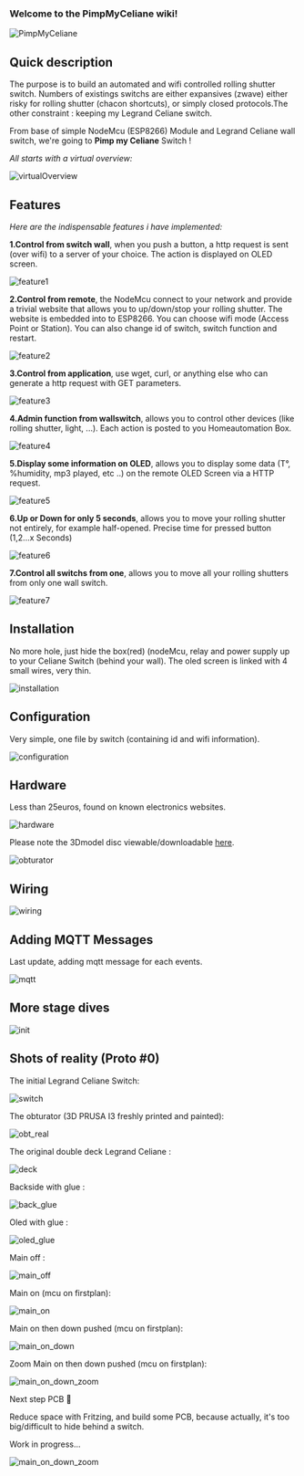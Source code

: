 ### **Welcome to the PimpMyCeliane wiki!**

![PimpMyCeliane](https://github.com/coxifred/PimpMyCeliane/blob/master/images_resources4wiki/fond.png?raw=true)

## **Quick description**

The purpose is to build an automated and wifi controlled rolling shutter switch.
Numbers of existings switchs are either expansives (zwave) either risky for rolling shutter (chacon shortcuts), or simply closed protocols.The other constraint : keeping my Legrand Celiane switch.

From base of simple NodeMcu (ESP8266) Module and Legrand Celiane wall switch, we're going to **Pimp my Celiane** Switch !

_All starts with a virtual overview:_

![virtualOverview](https://github.com/coxifred/PimpMyCeliane/blob/master/images_resources4wiki/virtual.png?raw=true)

## **Features**

_Here are the indispensable features i have implemented:_

**1.Control from switch wall**, when you push a button, a http request is sent (over wifi) to a server of your choice. The action is displayed on OLED screen.

![feature1](https://github.com/coxifred/PimpMyCeliane/blob/master/images_resources4wiki/feature1.png?raw=true)

**2.Control from remote**, the NodeMcu connect to your network and provide a trivial website that allows you to up/down/stop your rolling shutter. The website is embedded into to ESP8266. You can choose wifi mode (Access Point or Station). You can also change id of switch, switch function and restart.

![feature2](https://github.com/coxifred/PimpMyCeliane/blob/master/images_resources4wiki/feature2.png?raw=true)

**3.Control from application**, use wget, curl, or anything else who can generate a http request with GET parameters.

![feature3](https://github.com/coxifred/PimpMyCeliane/blob/master/images_resources4wiki/feature3.png?raw=true)

**4.Admin function from wallswitch**, allows you to control other devices (like rolling shutter, light, ...). Each action is posted to you Homeautomation Box.

![feature4](https://github.com/coxifred/PimpMyCeliane/blob/master/images_resources4wiki/feature4.png?raw=true)

**5.Display some information on OLED**, allows you to display some data (T°, %humidity, mp3 played, etc ..) on the remote OLED Screen via a HTTP request.

![feature5](https://github.com/coxifred/PimpMyCeliane/blob/master/images_resources4wiki/feature5.png?raw=true)

**6.Up or Down for only 5 seconds**, allows you to move your rolling shutter not entirely, for example half-opened. Precise time for pressed button (1,2...x Seconds)

![feature6](https://github.com/coxifred/PimpMyCeliane/blob/master/images_resources4wiki/feature6.png?raw=true)

**7.Control all switchs from one**, allows you to move all your rolling shutters from only one wall switch.

![feature7](https://github.com/coxifred/PimpMyCeliane/blob/master/images_resources4wiki/feature7.png?raw=true)

## **Installation**

No more hole, just hide the box(red) (nodeMcu, relay and power supply up to your Celiane Switch (behind your wall).
The oled screen is linked with 4 small wires, very thin.

![installation](https://github.com/coxifred/PimpMyCeliane/blob/master/images_resources4wiki/installation.png?raw=true)

## **Configuration**

Very simple, one file by switch (containing id and wifi information).

![configuration](https://github.com/coxifred/PimpMyCeliane/blob/master/images_resources4wiki/configuration.png?raw=true)

## **Hardware**

Less than 25euros, found on known electronics websites.

![hardware](https://github.com/coxifred/PimpMyCeliane/blob/master/images_resources4wiki/hardware.png?raw=true)

 Please note the 3Dmodel disc viewable/downloadable [here](https://github.com/coxifred/PimpMyCeliane/blob/master/3d_printed/obturateur.stl).

![obturator](https://github.com/coxifred/PimpMyCeliane/blob/master/images_resources4wiki/obturateur.jpg?raw=true)

## **Wiring**
![wiring](https://github.com/coxifred/PimpMyCeliane/blob/master/images_resources4wiki/wiring.jpg?raw=true)

## **Adding MQTT Messages**

Last update, adding mqtt message for each events.

![mqtt](https://github.com/coxifred/PimpMyCeliane/blob/master/images_resources4wiki/mqtt.png?raw=true)

## **More stage dives**

 ![init](https://github.com/coxifred/PimpMyCeliane/blob/master/images_resources4wiki/initNow.jpg?raw=true)

## **Shots of reality (Proto #0)**

The initial Legrand Celiane Switch:

![switch](https://github.com/coxifred/PimpMyCeliane/blob/master/images_resources4wiki/switch.jpg?raw=true)

The obturator (3D PRUSA I3 freshly printed and painted):

![obt_real](https://github.com/coxifred/PimpMyCeliane/blob/master/images_resources4wiki/obturator_real.jpg?raw=true)

The original double deck Legrand Celiane :

![deck](https://github.com/coxifred/PimpMyCeliane/blob/master/images_resources4wiki/double_deck.jpg?raw=true)

Backside with glue :

![back_glue](https://github.com/coxifred/PimpMyCeliane/blob/master/images_resources4wiki/back.jpg?raw=true)

Oled with glue :

![oled_glue](https://github.com/coxifred/PimpMyCeliane/blob/master/images_resources4wiki/glue.jpg?raw=true)

Main off :

![main_off](https://github.com/coxifred/PimpMyCeliane/blob/master/images_resources4wiki/main.jpg?raw=true)

Main on (mcu on firstplan):

![main_on](https://github.com/coxifred/PimpMyCeliane/blob/master/images_resources4wiki/main_on.jpg?raw=true)

Main on then down pushed (mcu on firstplan):

![main_on_down](https://github.com/coxifred/PimpMyCeliane/blob/master/images_resources4wiki/main_on_down.jpg?raw=true)

Zoom Main on then down pushed (mcu on firstplan):

![main_on_down_zoom](https://github.com/coxifred/PimpMyCeliane/blob/master/images_resources4wiki/main_on_down_zoom.jpg?raw=true)


Next step PCB :100: 

   Reduce space with Fritzing, and build some PCB, because actually, it's too big/difficult to hide behind a switch.

Work in progress...

![main_on_down_zoom](https://github.com/coxifred/PimpMyCeliane/blob/master/images_resources4wiki/frtizing.png?raw=true)
